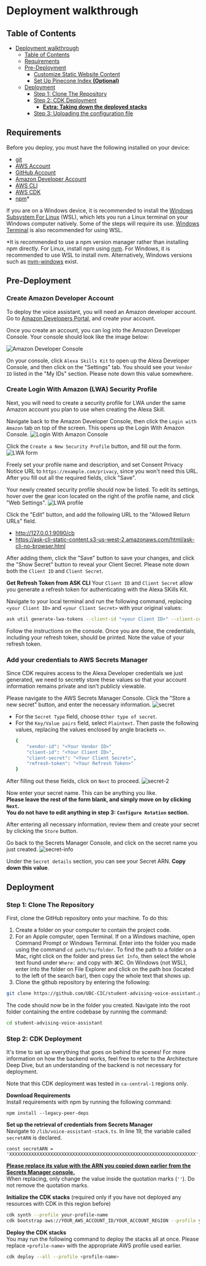
# Deployment walkthrough

## Table of Contents
- [Deployment walkthrough](#deployment-walkthrough)
  - [Table of Contents](#table-of-contents)
  - [Requirements](#requirements)
  - [Pre-Deployment](#pre-deployment)
    - [Customize Static Website Content](#customize-static-website-content)
    - [Set Up Pinecone Index **(Optional)**](#set-up-pinecone-index-optional)
  - [Deployment](#deployment)
    - [Step 1: Clone The Repository](#step-1-clone-the-repository)
    - [Step 2: CDK Deployment](#step-2-cdk-deployment)
      - [**Extra: Taking down the deployed stacks**](#extra-taking-down-the-deployed-stacks)
    - [Step 3: Uploading the configuration file](#step-3-uploading-the-configuration-file)

## Requirements

Before you deploy, you must have the following installed on your device:

- [git](https://git-scm.com/downloads)
- [AWS Account](https://aws.amazon.com/account/)
- [GitHub Account](https://github.com/)
- [Amazon Developer Account](https://developer.amazon.com/)
- [AWS CLI](https://aws.amazon.com/cli/)
- [AWS CDK](https://docs.aws.amazon.com/cdk/latest/guide/cli.html)
- [npm](https://docs.npmjs.com/downloading-and-installing-node-js-and-npm)*

If you are on a Windows device, it is recommended to install the [Windows Subsystem For Linux](https://docs.microsoft.com/en-us/windows/wsl/install) (WSL), which lets you run a Linux terminal on your Windows computer natively. Some of the steps will require its use. [Windows Terminal](https://apps.microsoft.com/store/detail/windows-terminal/9N0DX20HK701) is also recommended for using WSL.

*It is recommended to use a npm version manager rather than installing npm directly. For Linux, install npm using [nvm](https://github.com/nvm-sh/nvm). For Windows, it is recommended to use WSL to install nvm. Alternatively, Windows versions such as [nvm-windows](https://github.com/coreybutler/nvm-windows) exist.

## Pre-Deployment

### Create Amazon Developer Account ###
To deploy the voice assistant, you will need an Amazon developer account. Go to [Amazon Developers Portal](https://developer.amazon.com/), and create your account.

Once you create an account, you can log into the Amazon Developer Console. Your console should look like the image below:

![Amazon Developer Console](./images/developer_console.png)

On your console, click `Alexa Skills Kit` to open up the Alexa Developer Console, and then click on the "Settings" tab. You should see your `Vendor ID` listed in the "My IDs" section. Please note down this value somewhere.

### Create Login With Amazon (LWA) Security Profile ###
Next, you will need to create a security profile for LWA under the same Amazon account you plan to use when creating the Alexa Skill.

Navigate back to the Amazon Developer Console, then click the `Login with Amazon` tab on top of the screen. This opens up the Login With Amazon Console. 
![Login With Amazon Console](./images/lwa_console.png)

Click the `Create a New Security Profile` button, and fill out the form.
![LWA form](./images/lwa_form.png)

Freely set your profile name and description, and set Consent Privacy Notice URL to `https://example.com/privacy`, since you won't need this URL. 
After you fill out all the required fields, click "Save".

Your newly created security profile should now be listed. To edit its settings, hover over the gear icon located on the right of the profile name, and click "Web Settings".
![LWA profile](./images/lwa_profile.png)

Click the "Edit" button, and add the following URL to the "Allowed Return URLs" field.
- http://127.0.0.1:9090/cb
- https://ask-cli-static-content.s3-us-west-2.amazonaws.com/html/ask-cli-no-browser.html

After adding them, click the "Save" button to save your changes, and click the "Show Secret" button to reveal your Client Secret. Please note down both the `Client ID` and `Client Secret`.

**Get Refresh Token from ASK CLI**
Your `Client ID` and `Client Secret` allow you generate a refresh token for authenticating with the Alexa SKills Kit.

Navigate to your local terminal and run the following command, replacing `<your Client ID>` and `<your Client Secret>` with your original values:
```bash
ask util generate-lwa-tokens --client-id "<your Client ID>" --client-confirmation "<your Client Secret>" --scopes "alexa::ask:skills:readwrite alexa::ask:models:readwrite" --no-browser
```
Follow the instructions on the console. Once you are done, the credentials, including your refresh token, should be printed. Note the value of your refresh token.

### Add your credentials to AWS Secrets Manager ###
Since CDK requires access to the Alexa Developer credentials we just generated, we need to secretly store these values so that your account information remains private and isn't publicly viewable. 

Please navigate to the AWS Secrets Manager Console. Click the "Store a new secret" button, and enter the necessary information.
![secret](./images/store_secret.png)

- For the `Secret Type` field, choose `Other type of secret`.
- For the `Key/Value pairs` field, select `Plaintext`. Then paste the following values, replacing the values enclosed by angle brackets `<>`.
    ```bash
    {
        "vendor-id": "<Your Vendor ID>"
        "client-id": "<Your Client ID>",
        "client-secret": "<Your Client Secret>",
        "refresh-token": "<Your Refresh Token>"
    }
    ```
After filling out these fields, click on `Next` to proceed.
![secret-2](./images/store_secret_2.png)

Now enter your secret name. This can be anything you like.  
**Please leave the rest of the form blank, and simply move on by clicking `Next`.**  
**You do not have to edit anything in step 3: `Configure Rotation` section.**

After entering all necessary information, review them and create your secret by clicking the `Store` button.

Go back to the Secrets Manager Console, and click on the secret name you just created. 
![secret-info](./images/secret_info.png)

Under the `Secret details` section, you can see your Secret ARN. **Copy down this value**. 


## Deployment 

### Step 1: Clone The Repository

First, clone the GitHub repository onto your machine. To do this:

1. Create a folder on your computer to contain the project code.
2. For an Apple computer, open Terminal. If on a Windows machine, open Command Prompt or Windows Terminal. Enter into the folder you made using the command `cd path/to/folder`. To find the path to a folder on a Mac, right click on the folder and press `Get Info`, then select the whole text found under `Where:` and copy with ⌘C. On Windows (not WSL), enter into the folder on File Explorer and click on the path box (located to the left of the search bar), then copy the whole text that shows up.
3. Clone the github repository by entering the following:

```bash
git clone https://github.com/UBC-CIC/student-advising-voice-assistant.git
```

The code should now be in the folder you created. Navigate into the root folder containing the entire codebase by running the command:

```bash
cd student-advising-voice-assistant
``` 

### Step 2: CDK Deployment

It's time to set up everything that goes on behind the scenes! For more information on how the backend works, feel free to refer to the Architecture Deep Dive, but an understanding of the backend is not necessary for deployment.

Note that this CDK deployment was tested in `ca-central-1` regions only.

**Download Requirements**  
Install requirements with npm by running the following command:
```
npm install --legacy-peer-deps
```

**Set up the retrieval of credentials from Secrets Manager**  
Navigate to `/lib/voice-assistant-stack.ts`. In line 19, the variable called `secretARN` is declared.   
```
const secretARN = 'XXXXXXXXXXXXXXXXXXXXXXXXXXXXXXXXXXXXXXXXXXXXXXXXXXXXXXXXXXXXXXXXXXXX';
```
**<u>Please replace its value with the ARN you copied down earlier from the Secrets Manager console.</u>**  
When replacing, only change the value inside the quotation marks (`''`). Do not remove the quotation marks. 

**Initialize the CDK stacks**
(required only if you have not deployed any resources with CDK in this region before)

```bash
cdk synth --profile your-profile-name
cdk bootstrap aws://YOUR_AWS_ACCOUNT_ID/YOUR_ACCOUNT_REGION --profile your-profile-name
```

**Deploy the CDK stacks**  
You may run the following command to deploy the stacks all at once. Please replace `<profile-name>` with the appropriate AWS profile used earlier. 

```bash
cdk deploy --all --profile <profile-name>
```
